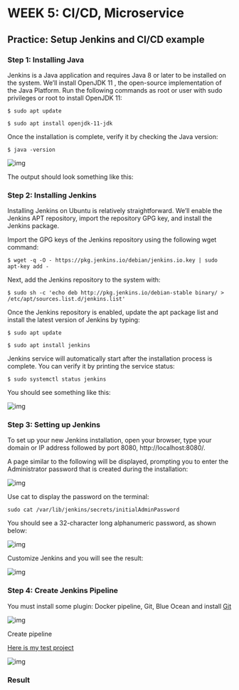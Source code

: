 # WEEK 5: CI/CD, Microservice

## Practice: Setup Jenkins and CI/CD example

### Step 1: Installing Java 

Jenkins is a Java application and requires Java 8 or later to be installed on the system. We’ll install OpenJDK 11 , the open-source implementation of the Java Platform.
Run the following commands as root or user with sudo privileges or root to install OpenJDK 11:

```
$ sudo apt update

$ sudo apt install openjdk-11-jdk
```

Once the installation is complete, verify it by checking the Java version:

```
$ java -version
```

![img](https://github.com/namdbt00/Viettel-Digital-Talent-2021/blob/main/Week5/pic/Screenshot_6.png?raw=true)

The output should look something like this:


### Step 2: Installing Jenkins

Installing Jenkins on Ubuntu is relatively straightforward. We’ll enable the Jenkins APT repository, import the repository GPG key, and install the Jenkins package.

Import the GPG keys of the Jenkins repository using the following wget command:

```
$ wget -q -O - https://pkg.jenkins.io/debian/jenkins.io.key | sudo apt-key add -
```

Next, add the Jenkins repository to the system with:

```
$ sudo sh -c 'echo deb http://pkg.jenkins.io/debian-stable binary/ > /etc/apt/sources.list.d/jenkins.list'
```

Once the Jenkins repository is enabled, update the apt package list and install the latest version of Jenkins by typing:

```
$ sudo apt update

$ sudo apt install jenkins
```

Jenkins service will automatically start after the installation process is complete. You can verify it by printing the service status:

```
$ sudo systemctl status jenkins
```

You should see something like this:

![img](https://github.com/namdbt00/Viettel-Digital-Talent-2021/blob/main/Week5/pic/Screenshot_7.png?raw=true)

### Step 3: Setting up Jenkins

To set up your new Jenkins installation, open your browser, type your domain or IP address followed by port 8080, http://localhost:8080/.

A page similar to the following will be displayed, prompting you to enter the Administrator password that is created during the installation:

![img](https://github.com/namdbt00/Viettel-Digital-Talent-2021/blob/main/Week5/pic/Screenshot_2.png?raw=true)


Use cat to display the password on the terminal:

```
sudo cat /var/lib/jenkins/secrets/initialAdminPassword
```

You should see a 32-character long alphanumeric password, as shown below:

![img](https://github.com/namdbt00/Viettel-Digital-Talent-2021/blob/main/Week5/pic/Screenshot_3.png?raw=true)

Customize Jenkins and you will see the result:

![img](https://github.com/namdbt00/Viettel-Digital-Talent-2021/blob/main/Week5/pic/Screenshot_10.png?raw=true)

### Step 4: Create Jenkins Pipeline

You must install some plugin: Docker pipeline, Git, Blue Ocean and install [Git](https://git-scm.com/)

![img](https://github.com/namdbt00/Viettel-Digital-Talent-2021/blob/main/Week5/pic/Screenshot_1.png?raw=true)

Create pipeline

[Here is my test project](https://github.com/namdbt00/tutorial-jenkins-pipeline)

![img](https://github.com/namdbt00/Viettel-Digital-Talent-2021/blob/main/Week5/pic/Screenshot_11.png?raw=true)

### Result



